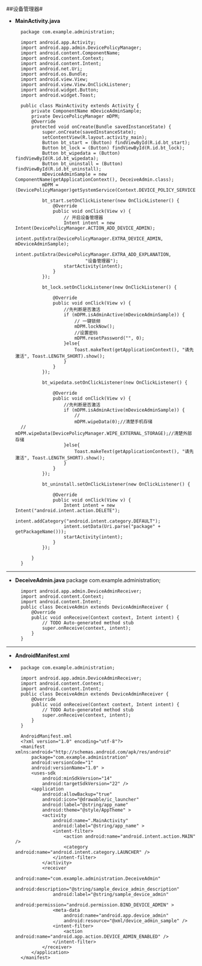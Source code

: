 ##设备管理器#
- **MainActivity.java** 

		package com.example.administration;

		import android.app.Activity;
		import android.app.admin.DevicePolicyManager;
		import android.content.ComponentName;
		import android.content.Context;
		import android.content.Intent;
		import android.net.Uri;
		import android.os.Bundle;
		import android.view.View;
		import android.view.View.OnClickListener;
		import android.widget.Button;
		import android.widget.Toast;

		public class MainActivity extends Activity {
			private ComponentName mDeviceAdminSample;
			private DevicePolicyManager mDPM;
			@Override
			protected void onCreate(Bundle savedInstanceState) {
				super.onCreate(savedInstanceState);
				setContentView(R.layout.activity_main);
				Button bt_start = (Button) findViewById(R.id.bt_start);
				Button bt_lock = (Button) findViewById(R.id.bt_lock);
				Button bt_wipedata = (Button) findViewById(R.id.bt_wipedata);
				Button bt_uninstall = (Button) findViewById(R.id.bt_uninstall);
				mDeviceAdminSample = new ComponentName(getApplicationContext(), DeceiveAdmin.class);
				mDPM = (DevicePolicyManager)getSystemService(Context.DEVICE_POLICY_SERVICE);
				
				bt_start.setOnClickListener(new OnClickListener() {
					@Override
					public void onClick(View v) {
						// 开启设备管理器
						Intent intent = new Intent(DevicePolicyManager.ACTION_ADD_DEVICE_ADMIN);
						intent.putExtra(DevicePolicyManager.EXTRA_DEVICE_ADMIN, mDeviceAdminSample);
						intent.putExtra(DevicePolicyManager.EXTRA_ADD_EXPLANATION,
								"设备管理器");
						startActivity(intent);
					}
				});
				
				bt_lock.setOnClickListener(new OnClickListener() {
					
					@Override
					public void onClick(View v) {
						//先判断是否激活
						if (mDPM.isAdminActive(mDeviceAdminSample)) {
							// 一键锁频
							mDPM.lockNow();
							//设置密码
							mDPM.resetPassword("", 0);
						}else{
							Toast.makeText(getApplicationContext(), "请先激活", Toast.LENGTH_SHORT).show();
						}
					}
				});
				
				bt_wipedata.setOnClickListener(new OnClickListener() {
					
					@Override
					public void onClick(View v) {
						//先判断是否激活
						if (mDPM.isAdminActive(mDeviceAdminSample)) {
							// 
							mDPM.wipeData(0);//清楚手机存储
		//					mDPM.wipeData(DevicePolicyManager.WIPE_EXTERNAL_STORAGE);//清楚外部存储
						}else{
							Toast.makeText(getApplicationContext(), "请先激活", Toast.LENGTH_SHORT).show();
						}
					}
				});
				
				bt_uninstall.setOnClickListener(new OnClickListener() {
					
					@Override
					public void onClick(View v) {
						Intent intent = new Intent("android.intent.action.DELETE");
						intent.addCategory("android.intent.category.DEFAULT");
						intent.setData(Uri.parse("package" + getPackageName()));
						startActivity(intent);
					}
				});
				
			}
		}


----------
- **DeceiveAdmin.java**
		package com.example.administration;

		import android.app.admin.DeviceAdminReceiver;
		import android.content.Context;
		import android.content.Intent;
		public class DeceiveAdmin extends DeviceAdminReceiver {
			@Override
			public void onReceive(Context context, Intent intent) {
				// TODO Auto-generated method stub
				super.onReceive(context, intent);
			}
		}

----------


- **AndroidManifest.xml**
- 
		package com.example.administration;

		import android.app.admin.DeviceAdminReceiver;
		import android.content.Context;
		import android.content.Intent;
		public class DeceiveAdmin extends DeviceAdminReceiver {
			@Override
			public void onReceive(Context context, Intent intent) {
				// TODO Auto-generated method stub
				super.onReceive(context, intent);
			}
		}
		
		AndroidManifest.xml
		<?xml version="1.0" encoding="utf-8"?>
		<manifest xmlns:android="http://schemas.android.com/apk/res/android"
		    package="com.example.administration"
		    android:versionCode="1"
		    android:versionName="1.0" >
		    <uses-sdk
		        android:minSdkVersion="14"
		        android:targetSdkVersion="22" />
		    <application
		        android:allowBackup="true"
		        android:icon="@drawable/ic_launcher"
		        android:label="@string/app_name"
		        android:theme="@style/AppTheme" >
		        <activity
		            android:name=".MainActivity"
		            android:label="@string/app_name" >
		            <intent-filter>
		                <action android:name="android.intent.action.MAIN" />
		                <category android:name="android.intent.category.LAUNCHER" />
		            </intent-filter>
		        </activity>
		        <receiver
		            android:name="com.example.administration.DeceiveAdmin"
		            android:description="@string/sample_device_admin_description"
		            android:label="@string/sample_device_admin"
		            android:permission="android.permission.BIND_DEVICE_ADMIN" >
		            <meta-data
		                android:name="android.app.device_admin"
		                android:resource="@xml/device_admin_sample" />
		            <intent-filter>
		                <action android:name="android.app.action.DEVICE_ADMIN_ENABLED" />
		            </intent-filter>
		        </receiver>
		    </application>
		</manifest>